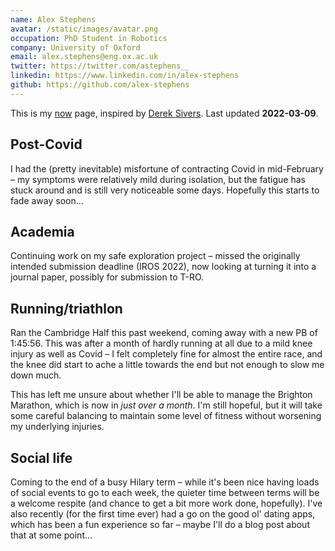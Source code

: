 ```yaml
---
name: Alex Stephens
avatar: /static/images/avatar.png
occupation: PhD Student in Robotics
company: University of Oxford
email: alex.stephens@eng.ox.ac.uk
twitter: https://twitter.com/astephens__
linkedin: https://www.linkedin.com/in/alex-stephens
github: https://github.com/alex-stephens
---
```


This is my [now](https://nownownow.com/about) page, inspired by [Derek Sivers](https://sive.rs/now). Last updated **2022-03-09**.

## Post-Covid

I had the (pretty inevitable) misfortune of contracting Covid in mid-February – my symptoms were relatively mild during isolation, but the fatigue has stuck around and is still very noticeable some days. Hopefully this starts to fade away soon...

## Academia

Continuing work on my safe exploration project – missed the originally intended submission deadline (IROS 2022), now looking at turning it into a journal paper, possibly for submission to T-RO.

## Running/triathlon

Ran the Cambridge Half this past weekend, coming away with a new PB of 1:45:56. This was after a month of hardly running at all due to a mild knee injury as well as Covid – I felt completely fine for almost the entire race, and the knee did start to ache a little towards the end but not enough to slow me down much.

This has left me unsure about whether I'll be able to manage the Brighton Marathon, which is now in *just over a month*. I'm still hopeful, but it will take some careful balancing to maintain some level of fitness without worsening my underlying injuries.

## Social life

Coming to the end of a busy Hilary term – while it's been nice having loads of social events to go to each week, the quieter time between terms will be a welcome respite (and chance to get a bit more work done, hopefully). I've also recently (for the first time ever) had a go on the good ol' dating apps, which has been a fun experience so far – maybe I'll do a blog post about that at some point...
